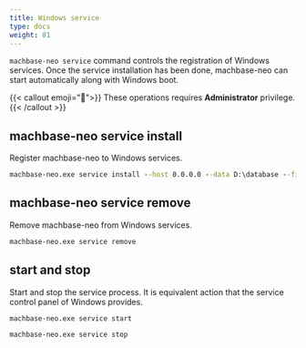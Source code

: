 ```yaml
---
title: Windows service
type: docs
weight: 81
---
```


`machbase-neo service` command controls the registration of Windows services.
Once the service installation has been done, machbase-neo can start automatically along with Windows boot.

{{< callout emoji="📌">}}
These operations requires **Administrator** privilege.
{{< /callout >}}


## machbase-neo service install

Register machbase-neo to Windows services.

```cmd
machbase-neo.exe service install --host 0.0.0.0 --data D:\database --file D:\database\files --log-filename D:\database\machbase-neo.log
```

## machbase-neo service remove

Remove machbase-neo from Windows services.

```cmd
machbase-neo.exe service remove
```

## start and stop

Start and stop the service process. It is equivalent action that the service control panel of Windows provides.

```cmd
machbase-neo.exe service start
```

```cmd
machbase-neo.exe service stop
```
